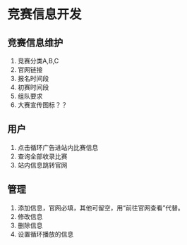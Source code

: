# 竞赛信息开发

## 竞赛信息维护

1. 竞赛分类A,B,C
2. 官网链接
3. 报名时间段
4. 初赛时间段
5. 组队要求
6. 大赛宣传图标？？

## 用户
1. 点击循环广告进站内比赛信息
2. 查询全部收录比赛
3. 站内信息跳转官网



## 管理
1. 添加信息，官网必填，其他可留空，用“前往官网查看”代替。
2. 修改信息
3. 删除信息
4. 设置循环播放的信息